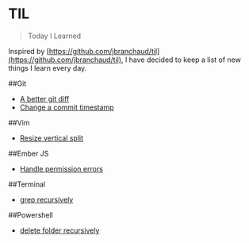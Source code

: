 # TIL
> Today I Learned

Inspired by [https://github.com/jbranchaud/til](https://github.com/jbranchaud/til), I have decided to keep a list of new things I learn every day.

##Git
* [A better git diff](git/diff-so-fancy.md)
* [Change a commit timestamp](git/change-commit-timestamp.md)

##Vim
* [Resize vertical split](vim/resize-split.md)

##Ember JS
* [Handle permission errors](ember/no-auth-permission.md)

##Terminal
* [grep recursively](terminal/grep-recursively.md)

##Powershell
* [delete folder recursively](powershell/delete-folder-recursively.md)

